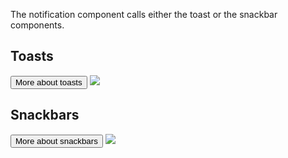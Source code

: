 <Row>
    <Column cols={8}>
        <p>The notification component calls either the toast or the snackbar components.</p>
    </Column>  
</Row>

<Row>
    <Column cols={6}>
        <h2 className='h3'>Toasts</h2>
        <Link to="../cells/toast/design">
            <Button
                size="small"
                variant="tertiary"
                noPaddingFocus="tertiary">
                More about toasts
            </Button>
        </Link>
        <img src="../_img/notification--1.png" />
    </Column>
    <Column cols={6}>
        <h2 className='h3'>Snackbars</h2>
        <Link to="../cells/snackbar">
            <Button
                size="small"
                variant="tertiary"
                noPaddingFocus="tertiary">
                More about snackbars
            </Button>
        </Link>
        <img src="../_img/notification--2.png" />
    </Column>
</Row>